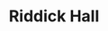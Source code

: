 ---
events:
- audio_id: sa-rwb-001
  building: Riddick Hall
  categories: riddick-hall
  description: 'State College admits two African American graduate students into the
    School of Engineering: Robert Clemons and Hardy Liston. Clemons became the college''s
    first black graduate (1957); Liston withdrew and didn''t complete his degree.'
  event_decade: '1950'
  event_id: '93'
  excerpt: State College admits two African American graduate students into the School
    of Engineering&#58; Robert Clemons and Hardy Liston. Clemons became the college's
    first black graduate (1957); Liston withdrew and didn't complete his degree.
  image id (orig): '0230556'
  image_caption: Outside Riddick Hall
  image_id: '0230556'
  image_link: https://d.lib.ncsu.edu/collections/catalog/0230556
  redirect_from: /events/2/index.html
  start_date: 9/1/1953
  title: First African American Graduate Students Admitted
  year: '1953'
- building: Riddick Hall
  categories: riddick-hall
  description: 'The first four African American undergraduates enrolled at North Carolina
    State College: Ed Carson, Manuel Crockett, Irwin Holmes, and Walter Holmes.'
  event_decade: '1950'
  event_id: '99'
  excerpt: The first four African American undergraduates enrolled at North Carolina
    State College&#58; Ed Carson, Manuel Crockett, Irwin Holmes, and Walter Holmes.
  image_type: No Image
  start_date: 1/1/1956
  title: First African American Undergraduates
  year: '1956'
lat: '35.785'
layout: post
lng: '-78.668297'
order: 23
permalink: places/riddick-hall/
place: riddick-hall
title: Riddick Hall

---